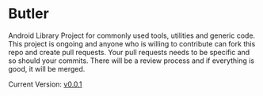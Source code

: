Butler
======

Android Library Project for commonly used tools, utilities and generic code.
This project is ongoing and anyone who is willing to contribute can fork this repo and create pull requests.
Your pull requests needs to be specific and so should your commits. There will be a review process and if
everything is good, it will be merged.

Current Version: [v0.0.1](https://github.com/mokalab/Butler/releases/tag/v0.0.1)

